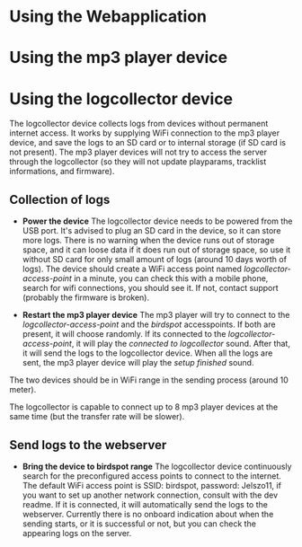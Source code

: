 # Using the Webapplication
# Using the mp3 player device
# Using the logcollector device
The logcollector device collects logs from devices without permanent internet access.
It works by supplying WiFi connection to the mp3 player device, and save the logs to an SD card or to internal storage (if SD card is not present).
The mp3 player devices will not try to access the server through the logcollector (so they will not update playparams, tracklist informations, and firmware).
## Collection of logs
* **Power the device**
The logcollector device needs to be powered from the USB port. It's advised to plug an SD card in the device, so it can store more logs.
There is no warning when the device runs out of storage space, and it can loose data if it does run out of storage space, so use it without SD card for only small amount of logs (around 10 days worth of logs).
The device should create a WiFi access point named *logcollector-access-point* in a minute, you can check this with a mobile phone, search for wifi connections, you should see it. If not, contact support (probably the firmware is broken).

* **Restart the mp3 player device** The mp3 player will try to connect to the *logcollector-access-point* and the *birdspot* accesspoints. If both are present, it will choose randomly. 
If its connected to the *logcollector-access-point*, it will play the *connected to logcollector* sound. After that, it will send the logs to the logcollector device.
When all the logs are sent, the mp3 player device will play the *setup finished* sound. 

The two devices should be in WiFi range in the sending process (around 10 meter). 

The logcollector is capable to connect up to 8 mp3 player devices at the same time (but the transfer rate will be slower).

## Send logs to the webserver
* **Bring the device to birdspot range** The logcollector device continuously search for the preconfigured access points to connect to the internet.
The default WiFi access point is SSID: birdspot, password: Jelszo11, if you want to set up another network connection, consult with the dev readme.
If it is connected, it will automatically send the logs to the webserver. 
Currently there is no onboard indication about when the sending starts, or it is successful or not, but you can check the appearing logs on the server.

